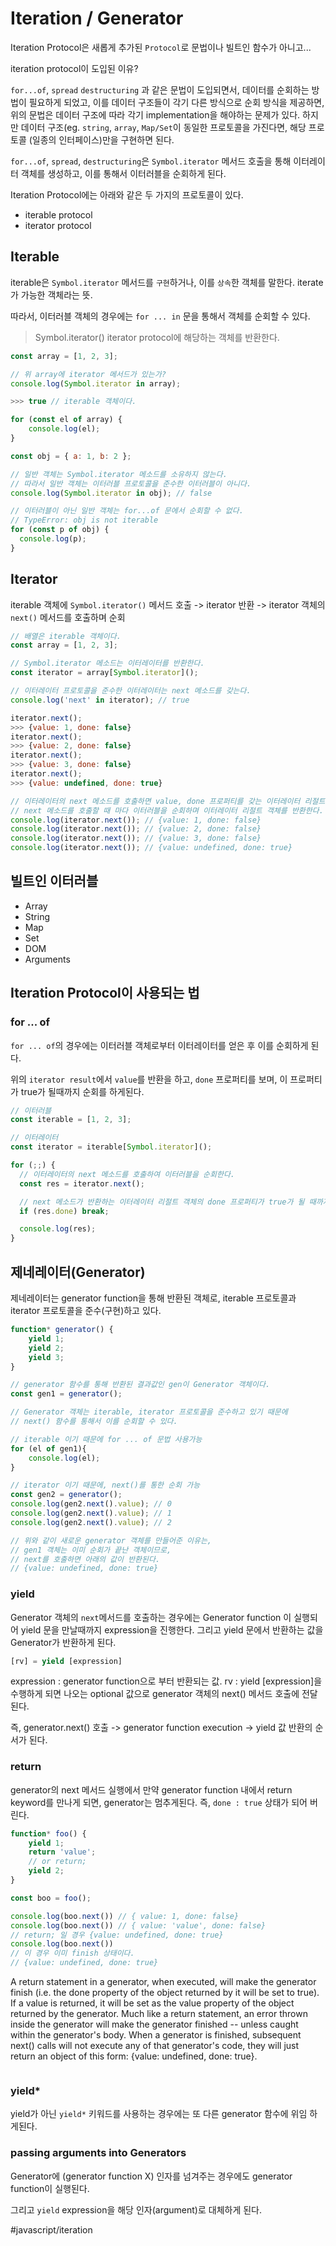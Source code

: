 # Iteration / Generator

Iteration Protocol은 새롭게 추가된 `Protocol`로 문법이나 빌트인 함수가 아니고...


iteration protocol이 도입된 이유?

`for...of`, `spread` `destructuring` 과 같은 문법이 도입되면서, 데이터를 순회하는 방법이 필요하게 되었고, 이를 데이터 구조들이 각기 다른 방식으로 순회 방식을 제공하면, 위의 문법은 데이터 구조에 따라 각기 implementation을 해야하는 문제가 있다.
하지만 데이터 구조(eg. `string`, `array`, `Map/Set`이 동일한 프로토콜을 가진다면, 해당 프로토콜 (일종의 인터페이스)만을 구현하면 된다.

`for...of`, `spread`, `destructuring`은 `Symbol.iterator` 메서드 호출을 통해 이터레이터 객체를 생성하고, 이를 통해서 이터러블을 순회하게 된다.

Iteration Protocol에는 아래와 같은 두 가지의 프로토콜이 있다.

- iterable protocol
- iterator protocol




## Iterable


iterable은 `Symbol.iterator` 메서드를 `구현`하거나, 이를 `상속`한 객체를 말한다. iterate가 가능한 객체라는 뜻.

따라서, 이터러블 객체의 경우에는  `for ... in` 문을 통해서 객체를 순회할 수 있다.

> Symbol.iterator()
> iterator protocol에 해당하는 객체를 반환한다.


```javascript
const array = [1, 2, 3];

// 위 array에 iterator 메서드가 있는가?
console.log(Symbol.iterator in array);

>>> true // iterable 객체이다. 

for (const el of array) {
	console.log(el);
}

const obj = { a: 1, b: 2 };

// 일반 객체는 Symbol.iterator 메소드를 소유하지 않는다.
// 따라서 일반 객체는 이터러블 프로토콜을 준수한 이터러블이 아니다.
console.log(Symbol.iterator in obj); // false

// 이터러블이 아닌 일반 객체는 for...of 문에서 순회할 수 없다.
// TypeError: obj is not iterable
for (const p of obj) {
  console.log(p);
}
```


## Iterator

iterable 객체에  `Symbol.iterator()` 메서드 호출
-> iterator 반환
-> iterator 객체의 `next()` 메서드를 호출하며 순회

```javascript
// 배열은 iterable 객체이다. 
const array = [1, 2, 3];

// Symbol.iterator 메소드는 이터레이터를 반환한다.
const iterator = array[Symbol.iterator]();

// 이터레이터 프로토콜을 준수한 이터레이터는 next 메소드를 갖는다.
console.log('next' in iterator); // true

iterator.next();
>>> {value: 1, done: false}
iterator.next();
>>> {value: 2, done: false}
iterator.next();
>>> {value: 3, done: false}
iterator.next();
>>> {value: undefined, done: true}
```

```javascript
// 이터레이터의 next 메소드를 호출하면 value, done 프로퍼티를 갖는 이터레이터 리절트 객체를 반환한다.
// next 메소드를 호출할 때 마다 이터러블을 순회하며 이터레이터 리절트 객체를 반환한다.
console.log(iterator.next()); // {value: 1, done: false}
console.log(iterator.next()); // {value: 2, done: false}
console.log(iterator.next()); // {value: 3, done: false}
console.log(iterator.next()); // {value: undefined, done: true}
```



## 빌트인 이터러블

- Array
- String
- Map
- Set
- DOM
- Arguments


## Iteration Protocol이 사용되는 법

### for ... of

`for ... of`의 경우에는 이터러블 객체로부터  이터레이터를 얻은 후 이를 순회하게 된다.

위의 `iterator result`에서 `value`를 반환을 하고, `done` 프로퍼티를 보며, 이 프로퍼티가 true가 될때까지 순회를 하게된다.


```javascript
// 이터러블
const iterable = [1, 2, 3];

// 이터레이터
const iterator = iterable[Symbol.iterator]();

for (;;) {
  // 이터레이터의 next 메소드를 호출하여 이터러블을 순회한다.
  const res = iterator.next();

  // next 메소드가 반환하는 이터레이터 리절트 객체의 done 프로퍼티가 true가 될 때까지 반복한다.
  if (res.done) break;

  console.log(res);
}
```


## 제네레이터(Generator)
제네레이터는 generator function을 통해 반환된 객체로,  iterable 프로토콜과 iterator 프로토콜을 준수(구현)하고 있다.

```javascript
function* generator() {
	yield 1;
	yield 2;
	yield 3;
}

// generator 함수를 통해 반환된 결과값인 gen이 Generator 객체이다.
const gen1 = generator();

// Generator 객체는 iterable, iterator 프로토콜을 준수하고 있기 때문에
// next() 함수를 통해서 이를 순회할 수 있다. 

// iterable 이기 때문에 for ... of 문법 사용가능 
for (el of gen1){
    console.log(el);
}

// iterator 이기 때문에, next()를 통한 순회 가능
const gen2 = generator();
console.log(gen2.next().value); // 0
console.log(gen2.next().value); // 1
console.log(gen2.next().value); // 2

// 위와 같이 새로운 generator 객체를 만들어준 이유는, 
// gen1 객체는 이미 순회가 끝난 객체이므로, 
// next를 호출하면 아래의 값이 반환된다. 
// {value: undefined, done: true} 
```


### yield

Generator 객체의 `next`메서드를 호출하는 경우에는 Generator function 이 실행되어 yield 문을 만날때까지 expression을 진행한다. 그리고 yield 문에서 반환하는 값을 Generator가 반환하게 된다.

```javascript
[rv] = yield [expression]
```

expression : generator function으로 부터 반환되는 값.
rv : yield [expression]을 수행하게 되면 나오는 optional 값으로 generator 객체의 next() 메서드 호출에 전달된다.

즉, generator.next() 호출 -> generator function execution -> yield 값 반환의 순서가 된다.

### return

generator의 next 메서드 실행에서 만약 generator function 내에서 return keyword를 만나게 되면, generator는 멈추게된다. 즉, `done : true` 상태가 되어 버린다.

```javascript
function* foo() {
	yield 1;	
	return 'value';
	// or return;
	yield 2;
}

const boo = foo();

console.log(boo.next()) // { value: 1, done: false}
console.log(boo.next()) // { value: 'value', done: false}
// return; 일 경우 {value: undefined, done: true}
console.log(boo.next()) 
// 이 경우 이미 finish 상태이다. 
// {value: undefined, done: true}
```



A return statement in a generator, when executed, will make the generator finish (i.e. the done property of the object returned by it will be set to true). If a value is returned, it will be set as the value property of the object returned by the generator.
Much like a return statement, an error thrown inside the generator will make the generator finished -- unless caught within the generator's body.
When a generator is finished, subsequent next() calls will not execute any of that generator's code, they will just return an object of this form: {value: undefined, done: true}.


```javascript

```


### yield*

yield가 아닌 `yield*` 키워드를 사용하는 경우에는 또 다른 generator 함수에
위임 하게된다.

### passing arguments into Generators

Generator에 (generator function X) 인자를 넘겨주는 경우에도 generator function이 실행된다.

그리고 `yield` expression을 해당 인자(argument)로 대체하게 된다.



#javascript/iteration